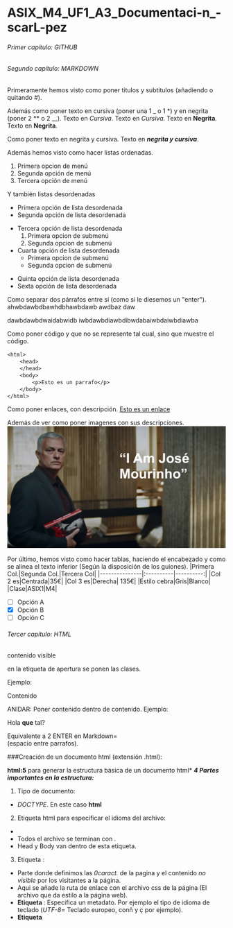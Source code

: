 # ASIX_M4_UF1_A3_Documentaci-n_-scarL-pez

###### Primer capítulo: GITHUB

###### Segundo capítulo: MARKDOWN
Primeramente hemos visto como poner titulos y subtitulos (añadiendo o quitando #).

Además como poner texto en cursiva (poner una 1 _ o 1 *) y en negrita (poner 2 ** o 2 __).
Texto en *Cursiva*.
Texto en _Cursiva_.
Texto en **Negrita**.
Texto en __Negrita__.

Como poner texto en negrita y cursiva.
Texto en *__negrita y cursiva__*.

Además hemos visto como hacer listas ordenadas.
1. Primera opcion de menú
2. Segunda opción de menú
3. Tercera opción de menú

Y también listas desordenadas
* Primera opción de lista desordenada
* Segunda opción de lista desordenada
- Tercera opción de lista desordenada
    1. Primera opcion de submenú
    2. Segunda opcion de submenú
- Cuarta opción de lista desordenada
    * Primera opcion de submenú
    * Segunda opcion de submenú
+ Quinta opción de lista desordenada
+ Sexta opción de lista desordenada

Como separar dos párrafos entre sí (como si le diesemos un "enter").
ahwbdawbdbawhdbhawbdawb
awdbaz
daw


dawbdawbdwaidabwidb
iwbdawbdiawbdibwdabaiwbdaiwbdiawba

Como poner código y que no se represente tal cual, sino que muestre el código.
```
<html>
    <head>
    </head>
    <body>
        <p>Esto es un parrafo</p>
    </body>
</html>
```

Como poner enlaces, con descripción.
[Esto es un enlace](http://joan23.fje.edu "Enlace a la web del cole")

Además de ver como poner imagenes con sus descripciones.
![Esto es una imagen del Conde y de José Mourinho](https://github.com/OscarLopez25032004/ASIX1M4UF1-A3Apuntes/blob/main/image.png "Titulo opcional de la imagen")

Por último, hemos visto como hacer tablas, haciendo el encabezado y como se alinea el texto inferior (Según la disposición de los guiones).
|Primera Col.|Segunda Col.|Tercera Col|
|---------------|:----------|----------:|
|Col 2 es|Centrada|35€|
|Col 3 es|Derecha| 135€|
|Estilo cebra|Gris|Blanco|
|Clase|ASIX1|M4|

-[ ] Opción A
-[X] Opción B
-[ ] Opción C

###### Tercer capítulo: HTML
<p>contenido visible</p>
en la etiqueta de apertura se ponen las clases.

Ejemplo:
<p class="valor">Contenido </p>

ANIDAR: Poner contenido dentro de contenido.
Ejemplo: <p>Hola <strong>que</strong> tal?</p>

Equivalente a 2 ENTER en Markdown= <br> (espacio entre parrafos).

###Creación de un documento html (extensión .html):

**html:5** para generar la estructura básica de un documento html*
*__4 Partes importantes en la estructura:__*
1. Tipo de documento:
 - *DOCTYPE*. En este caso **html**

2. Etiqueta html para especificar el idioma del archivo:
 - <html lang="en">
 - Todos el archivo se terminan con </html>.
 - Head y Body van dentro de esta etiqueta.

3. Etiqueta <head>:
 - Parte donde definimos las *0caract.* de la pagina y el contenido *no visible* por los visitantes a la página.
 - Aqui se añade la ruta de enlace con el archivo css de la página (El archivo que da estilo a la página web).
 - **Etiqueta <meta>**: Especifica un metadato. Por ejemplo el tipo de idioma de teclado (*UTF-8*= Teclado europeo, conñ y ç por ejemplo).
 - **Etiqueta <title>**: Titulo de la página, en la ventana, al lado del icono de la página (*favicon*).

 4. Etiqueta <body>:
 - Donde se ponen las etiquetas *visibles* de la página web.
 - *Etiquetas de bloque*:
   * Titulos, parrafos, listas, tablas...
 - *Etiquetas de linea*:
   * Enlaces, estilos, imagen...

Ejemplos Teoria HTML en archivo "Teoria6/10/23": [Enlace a la teoria del 6/10/23](https://github.com/OscarLopez25032004/ASIX_M4_UF1_A3_Documentaci-n_-scarL-pez/blob/main/Teoria6-10-23.html "Enlace a la teoria del 6/10/23")

**Etiqueta ol**
Creación de listas ordenadas.
Cada elemento de la lista empieza con la etiqueta <li>.


**Etiqueta ul**
Creación de listas desordenadas.
Cada elemento de la lista empieza con la etiqueta <li>.


**Etiqueta br**
Salto de linea.
Se cierra en la misma etiqueta.


**Etiqueta a**
Insertar un enlace.
Seguido de href (Para poner la ruta).


**Comentar SIEMPRE**
```
<!-- -->
```
 para poner comentarios.


**Etiqueta img**
Insertar una imagen.
Seguido de src (Para poner la ruta).

**Etiqueta a**
Enlace a otro destino.
El destino se especifica con href.
Este destino puede ser en otra página o en la misma página.
    - *Misma página*: En el encabezado hay que poner un id y en el href superior añadir el # y el id que hayamos puesto.
    - *Otra página*: Enlazar con una ruta relativa.

**Tablas en html**

Para mas teoria y ejemplos mirar tablas.html

###### Cuarto capítulo: CSS
Dos formas de enlazar el css. **Interno**o in-line (en la propia etiqueta) y **Externo** (en otro archivo enlazado en el head).

Ejemplo de css interno:
```<table border="1" style="color:red;"```

Ejemplo de css externo:
``` ```

Como se hace una declaración css:
selector {
    declaraciones css
}

Como declarar un id y enlazarlo.
 1. En la propia etiqueta, poner id="nombre"
 2. En el sitio a enlazar (interno o externo) poner #id que hayamos puesto antes.
 3. Poner las declaraciones css a elegir.

Ejemplos de declaraciones css:
*background-color* = rgb(0, 0, 255): para declarar el color de fondo.
*color: red* = para dar color a la letra.